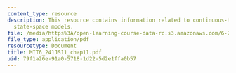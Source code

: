 ```yaml
---
content_type: resource
description: This resource contains information related to continuous-time linear
  state-space models.
file: /media/https%3A/open-learning-course-data-rc.s3.amazonaws.com/6-241j-dynamic-systems-and-control-spring-2011/79f1a26e91a057181d225d2e1ffa0b57_MIT6_241JS11_chap11.pdf
file_type: application/pdf
resourcetype: Document
title: MIT6_241JS11_chap11.pdf
uid: 79f1a26e-91a0-5718-1d22-5d2e1ffa0b57
---
```

